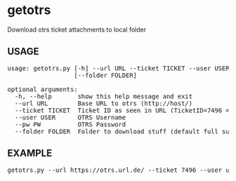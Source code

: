 getotrs
=======

Download otrs ticket attachments to local folder

USAGE
------------

<pre>
usage: getotrs.py [-h] --url URL --ticket TICKET --user USER --pw PW
                  [--folder FOLDER]

optional arguments:
  -h, --help       show this help message and exit
  --url URL        Base URL to otrs (http://host/)
  --ticket TICKET  Ticket ID as seen in URL (TicketID=7496 = 7496)
  --user USER      OTRS Username
  --pw PW          OTRS Password
  --folder FOLDER  Folder to download stuff (default full subject ticket id)
</pre>

EXAMPLE
------------
<pre>
getotrs.py --url https://otrs.url.de/ --ticket 7496 --user username --pw password
</pre>

